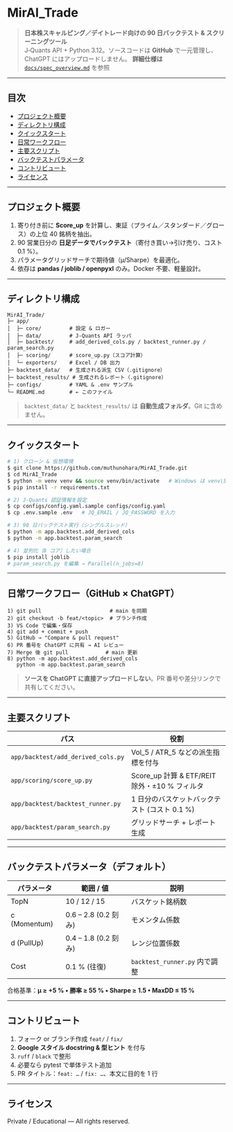 # MirAI\_Trade

> **日本株スキャルピング／デイトレード向けの 90 日バックテスト & スクリーニングツール**\
> J‑Quants API + Python 3.12。ソースコードは **GitHub** で一元管理し、ChatGPT にはアップロードしません。
> **詳細仕様は** [`docs/spec_overview.md`](docs/spec_overview.md) を参照

---

## 目次

- [プロジェクト概要](#プロジェクト概要)
- [ディレクトリ構成](#ディレクトリ構成)
- [クイックスタート](#クイックスタート)
- [日常ワークフロー](#日常ワークフロー)
- [主要スクリプト](#主要スクリプト)
- [バックテストパラメータ](#バックテストパラメータ)
- [コントリビュート](#コントリビュート)
- [ライセンス](#ライセンス)

---

## プロジェクト概要

1. 寄り付き前に **Score\_up** を計算し、東証（プライム／スタンダード／グロース）の上位 40 銘柄を抽出。
2. 90 営業日分の **日足データでバックテスト**（寄付き買い→引け売り、コスト 0.1 %）。
3. パラメータグリッドサーチで期待値（μ/Sharpe）を最適化。
4. 依存は **pandas / joblib / openpyxl** のみ。Docker 不要、軽量設計。

---

## ディレクトリ構成

```text
MirAI_Trade/
├─ app/
│  ├─ core/         # 設定 & ロガー
│  ├─ data/         # J‑Quants API ラッパ
│  ├─ backtest/     # add_derived_cols.py / backtest_runner.py / param_search.py
│  ├─ scoring/      # score_up.py（スコア計算）
│  └─ exporters/    # Excel / DB 出力
├─ backtest_data/   # 生成される派生 CSV（.gitignore）
├─ backtest_results/ # 生成されるレポート（.gitignore）
├─ configs/         # YAML & .env サンプル
└─ README.md        # ← このファイル
```

> `backtest_data/` と `backtest_results/` は **自動生成フォルダ**。Git に含めません。

---

## クイックスタート

```bash
# 1) クローン & 仮想環境
$ git clone https://github.com/muthunohara/MirAI_Trade.git
$ cd MirAI_Trade
$ python -m venv venv && source venv/bin/activate   # Windows は venv\Scripts\activate
$ pip install -r requirements.txt

# 2) J‑Quants 認証情報を設定
$ cp configs/config.yaml.sample configs/config.yaml
$ cp .env.sample .env   # JQ_EMAIL / JQ_PASSWORD を入力

# 3) 90 日バックテスト実行（シングルスレッド）
$ python -m app.backtest.add_derived_cols
$ python -m app.backtest.param_search

# 4) 並列化（8 コア）したい場合
$ pip install joblib
# param_search.py を編集 → Parallel(n_jobs=8)
```

---

## 日常ワークフロー（GitHub × ChatGPT）

```text
1) git pull                      # main を同期
2) git checkout -b feat/<topic>  # ブランチ作成
3) VS Code で編集・保存
4) git add + commit + push
5) GitHub → "Compare & pull request"
6) PR 番号を ChatGPT に共有 → AI レビュー
7) Merge 後 git pull            # main 更新
8) python -m app.backtest.add_derived_cols
   python -m app.backtest.param_search
```

> **ソースを ChatGPT に直接アップロードしない**。PR 番号や差分リンクで共有してください。

---

## 主要スクリプト

| パス                                 | 役割                                    |
| ---------------------------------- | ------------------------------------- |
| `app/backtest/add_derived_cols.py` | Vol\_5 / ATR\_5 などの派生指標を付与            |
| `app/scoring/score_up.py`          | Score\_up 計算 & ETF/REIT 除外・±10 % フィルタ |
| `app/backtest/backtest_runner.py`  | 1 日分のバスケットバックテスト (コスト 0.1 %)          |
| `app/backtest/param_search.py`     | グリッドサーチ + レポート生成                      |

---

## バックテストパラメータ（デフォルト）

| パラメータ        | 範囲 / 値             | 説明                        |
| ------------ | ------------------ | ------------------------- |
| TopN         | 10 / 12 / 15       | バスケット銘柄数                  |
| c (Momentum) | 0.6 – 2.8 (0.2 刻み) | モメンタム係数                   |
| d (PullUp)   | 0.4 – 1.8 (0.2 刻み) | レンジ位置係数                   |
| Cost         | 0.1 % (往復)         | `backtest_runner.py` 内で調整 |

合格基準：**μ ≥ +5 % • 勝率 ≥ 55 % • Sharpe ≥ 1.5 • MaxDD ≤ 15 %**

---

## コントリビュート

1. フォーク or ブランチ作成 `feat/` / `fix/`
2. **Google スタイル docstring & 型ヒント** を付与
3. `ruff` / `black` で整形
4. 必要なら pytest で単体テスト追加
5. PR タイトル：`feat: …` / `fix: …`、本文に目的を 1 行

---

## ライセンス

Private / Educational — All rights reserved.

